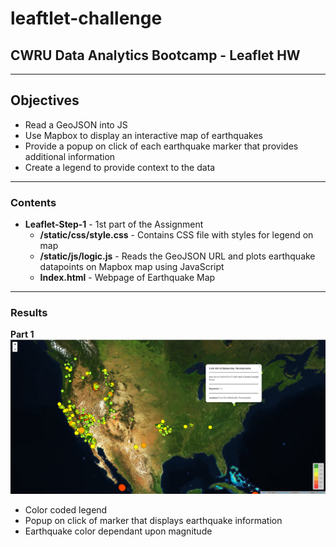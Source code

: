 # leaftlet-challenge
## CWRU Data Analytics Bootcamp - Leaflet HW
---------------------------
## Objectives
* Read a GeoJSON into JS
* Use Mapbox to display an interactive map of earthquakes
* Provide a popup on click of each earthquake marker that provides additional information
* Create a legend to provide context to the data
----------------------------
### Contents
* <b>Leaflet-Step-1</b> - 1st part of the Assignment
  * <b>/static/css/style.css</b> - Contains CSS file with styles for legend on map
  * <b>/static/js/logic.js</b> - Reads the GeoJSON URL and plots earthquake datapoints on Mapbox map using JavaScript
  * <b>Index.html</b> - Webpage of Earthquake Map
----------------------------
### Results
<b>Part 1</b>
![Part 1 Results](Leaflet-Step-1/Part1_Results.PNG)
* Color coded legend
* Popup on click of marker that displays earthquake information
* Earthquake color dependant upon magnitude

